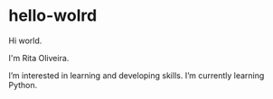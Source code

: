 # hello-wolrd

Hi world.

I'm Rita Oliveira.

I’m interested in learning and developing skills.
I’m currently learning Python.

